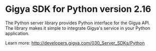 Gigya SDK for Python version 2.16
===================================
The Python server library provides Python interface for the Gigya API.  
The library makes it simple to integrate Gigya's service in your Python application.

Learn more: http://developers.gigya.com/030_Server_SDKs/Python
